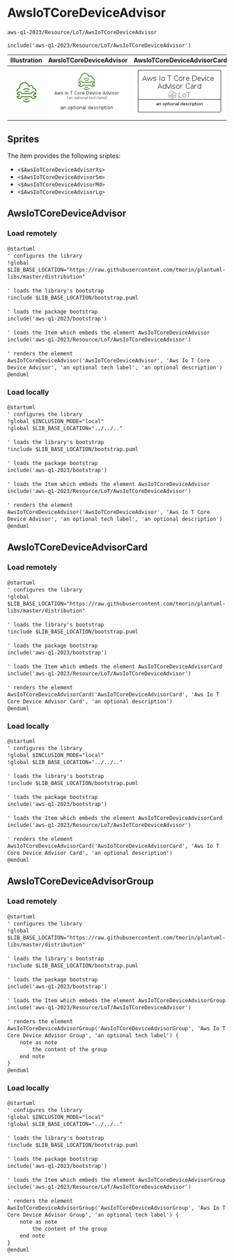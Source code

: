 # AwsIoTCoreDeviceAdvisor


```text
aws-q1-2023/Resource/LoT/AwsIoTCoreDeviceAdvisor
```

```text
include('aws-q1-2023/Resource/LoT/AwsIoTCoreDeviceAdvisor')
```



| Illustration | AwsIoTCoreDeviceAdvisor | AwsIoTCoreDeviceAdvisorCard | AwsIoTCoreDeviceAdvisorGroup |
| :---: | :---: | :---: | :---: |
| ![illustration for Illustration](../../../aws-q1-2023/Resource/LoT/AwsIoTCoreDeviceAdvisor.png) | ![illustration for AwsIoTCoreDeviceAdvisor](../../../aws-q1-2023/Resource/LoT/AwsIoTCoreDeviceAdvisor.Local.png) | ![illustration for AwsIoTCoreDeviceAdvisorCard](../../../aws-q1-2023/Resource/LoT/AwsIoTCoreDeviceAdvisorCard.Local.png) | ![illustration for AwsIoTCoreDeviceAdvisorGroup](../../../aws-q1-2023/Resource/LoT/AwsIoTCoreDeviceAdvisorGroup.Local.png) |



## Sprites
The item provides the following sriptes:

- `<$AwsIoTCoreDeviceAdvisorXs>`
- `<$AwsIoTCoreDeviceAdvisorSm>`
- `<$AwsIoTCoreDeviceAdvisorMd>`
- `<$AwsIoTCoreDeviceAdvisorLg>`





## AwsIoTCoreDeviceAdvisor

### Load remotely
```plantuml
@startuml
' configures the library
!global $LIB_BASE_LOCATION="https://raw.githubusercontent.com/tmorin/plantuml-libs/master/distribution"

' loads the library's bootstrap
!include $LIB_BASE_LOCATION/bootstrap.puml

' loads the package bootstrap
include('aws-q1-2023/bootstrap')

' loads the Item which embeds the element AwsIoTCoreDeviceAdvisor
include('aws-q1-2023/Resource/LoT/AwsIoTCoreDeviceAdvisor')

' renders the element
AwsIoTCoreDeviceAdvisor('AwsIoTCoreDeviceAdvisor', 'Aws Io T Core Device Advisor', 'an optional tech label', 'an optional description')
@enduml
```

### Load locally
```plantuml
@startuml
' configures the library
!global $INCLUSION_MODE="local"
!global $LIB_BASE_LOCATION="../../.."

' loads the library's bootstrap
!include $LIB_BASE_LOCATION/bootstrap.puml

' loads the package bootstrap
include('aws-q1-2023/bootstrap')

' loads the Item which embeds the element AwsIoTCoreDeviceAdvisor
include('aws-q1-2023/Resource/LoT/AwsIoTCoreDeviceAdvisor')

' renders the element
AwsIoTCoreDeviceAdvisor('AwsIoTCoreDeviceAdvisor', 'Aws Io T Core Device Advisor', 'an optional tech label', 'an optional description')
@enduml
```

## AwsIoTCoreDeviceAdvisorCard

### Load remotely
```plantuml
@startuml
' configures the library
!global $LIB_BASE_LOCATION="https://raw.githubusercontent.com/tmorin/plantuml-libs/master/distribution"

' loads the library's bootstrap
!include $LIB_BASE_LOCATION/bootstrap.puml

' loads the package bootstrap
include('aws-q1-2023/bootstrap')

' loads the Item which embeds the element AwsIoTCoreDeviceAdvisorCard
include('aws-q1-2023/Resource/LoT/AwsIoTCoreDeviceAdvisor')

' renders the element
AwsIoTCoreDeviceAdvisorCard('AwsIoTCoreDeviceAdvisorCard', 'Aws Io T Core Device Advisor Card', 'an optional description')
@enduml
```

### Load locally
```plantuml
@startuml
' configures the library
!global $INCLUSION_MODE="local"
!global $LIB_BASE_LOCATION="../../.."

' loads the library's bootstrap
!include $LIB_BASE_LOCATION/bootstrap.puml

' loads the package bootstrap
include('aws-q1-2023/bootstrap')

' loads the Item which embeds the element AwsIoTCoreDeviceAdvisorCard
include('aws-q1-2023/Resource/LoT/AwsIoTCoreDeviceAdvisor')

' renders the element
AwsIoTCoreDeviceAdvisorCard('AwsIoTCoreDeviceAdvisorCard', 'Aws Io T Core Device Advisor Card', 'an optional description')
@enduml
```

## AwsIoTCoreDeviceAdvisorGroup

### Load remotely
```plantuml
@startuml
' configures the library
!global $LIB_BASE_LOCATION="https://raw.githubusercontent.com/tmorin/plantuml-libs/master/distribution"

' loads the library's bootstrap
!include $LIB_BASE_LOCATION/bootstrap.puml

' loads the package bootstrap
include('aws-q1-2023/bootstrap')

' loads the Item which embeds the element AwsIoTCoreDeviceAdvisorGroup
include('aws-q1-2023/Resource/LoT/AwsIoTCoreDeviceAdvisor')

' renders the element
AwsIoTCoreDeviceAdvisorGroup('AwsIoTCoreDeviceAdvisorGroup', 'Aws Io T Core Device Advisor Group', 'an optional tech label') {
    note as note
        the content of the group
    end note
}
@enduml
```

### Load locally
```plantuml
@startuml
' configures the library
!global $INCLUSION_MODE="local"
!global $LIB_BASE_LOCATION="../../.."

' loads the library's bootstrap
!include $LIB_BASE_LOCATION/bootstrap.puml

' loads the package bootstrap
include('aws-q1-2023/bootstrap')

' loads the Item which embeds the element AwsIoTCoreDeviceAdvisorGroup
include('aws-q1-2023/Resource/LoT/AwsIoTCoreDeviceAdvisor')

' renders the element
AwsIoTCoreDeviceAdvisorGroup('AwsIoTCoreDeviceAdvisorGroup', 'Aws Io T Core Device Advisor Group', 'an optional tech label') {
    note as note
        the content of the group
    end note
}
@enduml
```

